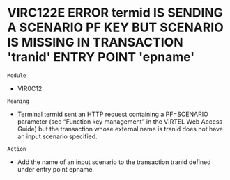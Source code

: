 # VIRC122E ERROR termid IS SENDING A SCENARIO PF KEY BUT SCENARIO IS MISSING IN TRANSACTION 'tranid' ENTRY POINT 'epname'

`Module`
- VIR0C12

`Meaning`
- Terminal termid sent an HTTP request containing a PF=SCENARIO parameter (see “Function key management” in  the VIRTEL Web Access Guide) but the transaction whose external name is tranid does not have an input scenario specified.

`Action`
- Add the name of an input scenario to the transaction tranid defined under entry point epname.
